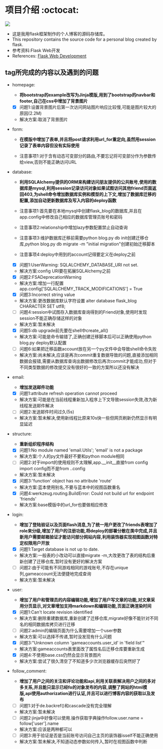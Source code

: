 # 项目介绍 :octocat:
[![](https://img.shields.io/badge/python-3.6-green.svg)](https://www.python.org/downloads/release/python-360/)
- 这是我用flask框架制作的个人博客的源码存储库。
- This repository contains the source code for a personal blog created by flask.
- 参考资料:Flask Web开发
- References: [Flask Web Development](https://github.com/miguelgrinberg/flasky)

## tag所完成的内容以及遇到的问题
- homepage:
  - **将bootstrap的example改写为Jinja模版,用到了bootstrap的navbar和footer,自己在css中增加了背景图片**
  - [x] 问题1:设置背景图片后第一次访问网站图片响应比较慢,可能是图片较大的原因(2.2M)
  - 解决方案:取消了背景图片

- form:
  - **在模版中增加了表单,并且将post请求利用url_for重定向,虽然用session记录了表单内容但没有实际使用**

  - 注意事项1:对于含有动态可变部分的路由,不要忘记将可变部分作为参数传给view,否则不能正确访问URL

- database:
  - **利用SQLAlchemy提供的ORM来构建访问朋友提供的公共账号,使用的数据库是mysql,利用session记录访问对象如果试图访问其他friend页面返回403,为shell命令增加数据库实例和模型的上下文,增加了数据库迁移的配置,添加自动更新数据库及写入内容的deploy函数**

  - 注意事项1:首先要在本地mysql中创建flask_blog的数据库,并且在app.config中修改自己相应的数据库管理员账号和密码
  - 注意事项2:relationship中增加lazy参数配置禁止自动查询
  - 注意事项3:维护数据库迁移前需要python blog.py db init创建迁移仓库,python blog.py db migrate -m "initial migration"创建初始迁移脚本
  - 注意事项4:deploy中用到的account记得要定义在deploy之前

  - [x] 问题1:UserWarning: SQLALCHEMY_DATABASE_URI not set.
  - 解决方案:config URI要在拓展SQLAlchemy之前
  - [x] 问题2:FSADeprecationWarning
  - 解决方案:增加一行配置app.config['SQLALCHEMY_TRACK_MODIFICATIONS'] = True
  - [x] 问题3:Incorrect string value
  - 解决方案:更改数据库默认字符设置 alter database flask_blog CHARACTER SET utf8;
  - [ ] 问题4:session中试图存入数据库查询得到的Friend对象,使用时发现session不能正确存储这样的对象
  - 解决方案:暂未解决
  - [x] 问题5:db upgrade前先要在shell中create_all()
  - 解决方案:可能是命令输错了,正确创建迁移脚本后可以正确使用python blog.py deploy默认配置
  - [ ] 问题6:如果把迁移函数account放在另一个py文件中会导致shell命令失败
  - 解决方案:尚未解决,应该是再次commit重复数据导致的问题,直接添加相同数据会报错,需要从数据库查询出数据修改后再次commit才能成功,但对于不同类型数据的修改提交没有很好的一致的方案所以还没有解决

- email:
  - **增加发送邮件功能**

  - [x] 问题1:attribute refresh operation cannot proceed
  - 解决方案:可能是在当前线程重新加入程序上下文导致session失效,改为新线程发送邮件解决
  - [ ] 问题2:发送邮件时间过久(5s)
  - 解决方案:暂未解决,使用新线程比原来10s快一些但网页刷新仍然显示有明显延迟

- structure:
  - **重新组织程序结构**

  - [x] 问题1:No module named 'email.Utils'; 'email' is not a package
  - 解决方案:个人的py文件最好不要和python module相同
  - [ ] 问题2:对于import的使用规则不太理解,app.__init__直接from config import config而不是from ..config
  - 解决方案:暂未解决
  - [x] 问题3:'function' object has no attribute 'route'
  - 解决方案:蓝本使用别名,不要与蓝本中的视图函数重名
  - [x] 问题4:werkzeug.routing.BuildError: Could not build url for endpoint 'friends'
  - 解决方案:base模版中的url_for也要做相应修改

- login:
  - **增加了登陆验证以及页面flash消息,为了统一用户更改了friends表增加了role来分级,增加了用户的注册功能,将deploy的部署分散在类中完成,并且新用户需要邮箱验证才能访问部分网站内容,利用装饰器实现视图函数对特定权限用户开放**

  - [x] 问题1:Target database is not up to date.
  - 解决方案:一般表的小改动可以直接migrate -m,大改更改了表的结构后重新创建了迁移仓库,暂时没有更好的解决方案
  - [ ] 问题2:由于可能有不同游戏相同的游戏账号,不存在unique列,gameaccount无法便捷地完成查询
  - 解决方案:暂未解决

- user:
  - **增加了用户和管理员的内容编辑功能,增加了用户写文章的功能,对文章采用分页显示,对文章增加支持markdown和编辑功能,页面正确渲染时间**
  - [x] 问题1:Can't locate revision identified
  - 解决方案:删除重建数据库,重新创建了迁移仓库,migrate好像不能针对不同名的相同数据库拷贝进行迁移
  - [ ] 问题2:admin的编辑页面为什么需要增加一个user参数
  - 解决方案:可以选择不传递,暂时没发现有什么问题
  - [x] 问题3:"Unknown column 'gameaccounts.user_id' in 'field list'"
  - 解决方案:gameaccounts表里面改了属性名后迁移仓库要重新生成
  - [x] 问题4:不使用base.css仍然会显示背景图片
  - 解决方案:尝试了很久清空了不知道多少次浏览器缓存后突然好了

- follow_comment:
  - **增加了用户之间的关注和评论功能和api,利用关联表解决用户之间的多对多关系,并且能只显示已经fo的对象发布的内容,调整了网站的html模版,api使用authorization进行认证,并且可以进行博客内容的获取以及发布**
  - [ ] 问题1:对于de.backref()和cascade没有完全理解
  - 解决方案:暂未解决
  - [ ] 问题2:jinja中好像可以使用.操作获取字典操作follow.user.name = follow['user'].name
  - 解决方案:应该是两种都可以
  - [ ] 问题3:用于验证是否是当前账号访问自己主页的装饰器isself不能正确使用
  - 解决方案:暂未解决,不知道动态参数如何传入,暂时在视图函数中判断

